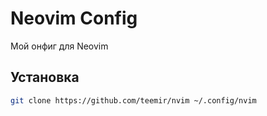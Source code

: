 # Neovim Config

Мой онфиг для Neovim

## Установка

```bash
git clone https://github.com/teemir/nvim ~/.config/nvim
